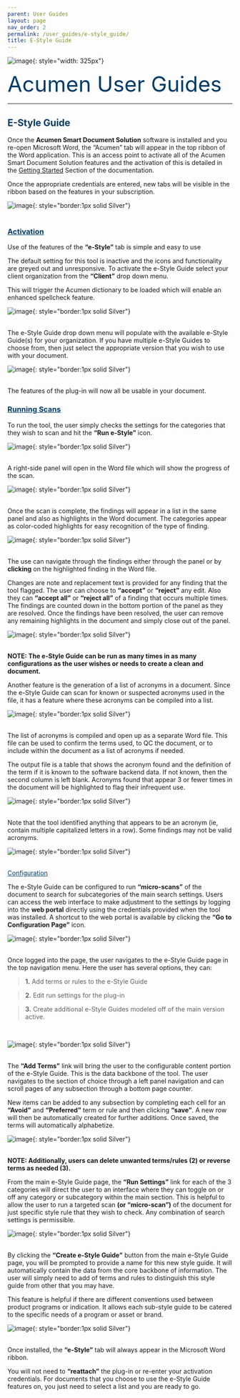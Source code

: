 ```yaml
---
parent: User Guides
layout: page
nav_order: 2
permalink: /user_guides/e-style_guide/
title: E-Style Guide
---
```


![image](/assets/images/logo.jpg){: style="width: 325px"}

<span style="color:#003C68; font-size: 48px">Acumen User Guides</span>

---

## <span style="color:#003C68">E-Style Guide</span>

Once the **Acumen Smart Document Solution** software is installed and you re-open Microsoft Word, the “Acumen” tab will appear in the top ribbon of the Word application. This is an access point to activate all of the Acumen Smart Document Solution features and the activation of this is detailed in the [Getting Started](/user_guides/getting_started/) Section of the documentation.

Once the appropriate credentials are entered, new tabs will be visible in the ribbon based on the features in your subscription.

![image](/assets/images/ugeg01.jpg){: style="border:1px solid Silver"}<br>
<br/>

### <span style="color:#003C68; text-decoration:underline">Activation</span> 

Use of the features of the **“e-Style”** tab is simple and easy to use

The default setting for this tool is inactive and the icons and functionality are greyed out and unresponsive. To activate the e-Style Guide select your client organization from the **“Client”** drop down menu.

This will trigger the Acumen dictionary to be loaded which will enable an enhanced spellcheck feature.

![image](/assets/images/ugeg03.jpg){: style="border:1px solid Silver"}<br>
<br/>

The e-Style Guide drop down menu will populate with the available e-Style Guide(s) for your organization. If you have multiple e-Style Guides to choose from, then just select the appropriate version that you wish to use with your document.

![image](/assets/images/ugeg04.jpg){: style="border:1px solid Silver"}<br>
<br/>

The features of the plug-in will now all be usable in your document.

### <span style="color:#003C68; text-decoration:underline">Running Scans</span> 

To run the tool, the user simply checks the settings for the categories that they wish to scan and hit the **“Run e-Style”** icon.

![image](/assets/images/ugeg05.jpg){: style="border:1px solid Silver"}<br>
<br/>

A right-side panel will open in the Word file which will show the progress of the scan.

![image](/assets/images/ugeg06.jpg){: style="border:1px solid Silver"}<br>
<br/>

Once the scan is complete, the findings will appear in a list in the same panel and also as highlights in the Word document.  The categories appear as color-coded highlights for easy recognition of the type of finding.

![image](/assets/images/ugeg07.jpg){: style="border:1px solid Silver"}<br>
<br/>

The use can navigate through the findings either through the panel or by **clicking** on the highlighted finding in the Word file.

Changes are note and replacement text is provided for any finding that the tool flagged.  The user can choose to **“accept”** or **“reject”** any edit.  Also they can **“accept all”** or **“reject all”** of a finding that occurs multiple times.  The findings are counted down in the bottom portion of the panel as they are resolved. Once the findings have been resolved, the user can remove any remaining highlights in the document and simply close out of the panel.
 
![image](/assets/images/ugeg08.jpg){: style="border:1px solid Silver"}<br>
<br/> 

**NOTE: The e-Style Guide can be run as many times in as many configurations as the user wishes or needs to create a clean and document.**

Another feature is the generation of a list of acronyms in a document.  Since the e-Style Guide can scan for known or suspected acronyms used in the file, it has a feature where these acronyms can be compiled into a list. 

![image](/assets/images/ugeg10.jpg){: style="border:1px solid Silver"}<br>
<br/>

The list of acronyms is compiled and open up as a separate Word file. This file can be used to confirm the terms used, to QC the document, or to include within the document as a list of acronyms if needed. 

The output file is a table that shows the acronym found and the definition of the term if it is known to the software backend data.  If not known, then the second column is left blank. Acronyms found that appear 3 or fewer times in the document will be highlighted to flag their infrequent use.

![image](/assets/images/ugeg11.jpg){: style="border:1px solid Silver"}<br>
<br/>

Note that the tool identified anything that appears to be an acronym (ie, contain multiple capitalized letters in a row).  Some findings may not be valid acronyms.

![image](/assets/images/ugeg12.jpg){: style="border:1px solid Silver"}<br>
<br/>

<span style="color:#003C68; text-decoration:underline">Configuration</span> 

The e-Style Guide can be configured to run **“micro-scans”** of the document to search for subcategories of the main search settings.  Users can access the web interface to make adjustment to the settings by logging into the **web portal** directly using the credentials provided when the tool was installed.  A shortcut to the web portal is available by clicking the **“Go to Configuration Page”** icon.
 
![image](/assets/images/ugeg13.jpg){: style="border:1px solid Silver"}<br>
<br/>

Once logged into the page, the user navigates to the e-Style Guide page in the top navigation menu. Here the user has several options, they can:

>**1.**
Add terms or rules to the e-Style Guide

>**2.**
Edit run settings for the plug-in

>**3.**
Create additional e-Style Guides modeled off of the main version active.<br>
<br/>
 
![image](/assets/images/ugeg14.jpg){: style="border:1px solid Silver"}<br>
<br/>

The **“Add Terms”** link will bring the user to the configurable content portion of the e-Style Guide.  This is the data backbone of the tool. The user navigates to the section of choice through a left panel navigation and can scroll pages of any subsection through a bottom page counter. 
  
New items can be added to any subsection by completing each cell for an **“Avoid”** and **“Preferred”** term or rule and then clicking **“save”**. A new row will then be automatically created for further additions. Once saved, the terms will automatically alphabetize.  

![image](/assets/images/ugeg15.jpg){: style="border:1px solid Silver"}<br>
<br/>

**NOTE: Additionally, users can delete unwanted terms/rules (2) or reverse terms as needed (3).** 

From the main e-Style Guide page, the **“Run Settings”** link for each of the 3 categories will direct the user to an interface where they can toggle on or off any category or subcategory within the main section.  This is helpful to allow the user to run a targeted scan **(or “micro-scan”)** of the document for just specific style rule that they wish to check. Any combination of search settings is permissible.

![image](/assets/images/ugeg17.jpg){: style="border:1px solid Silver"}<br>
<br/>

By clicking the **“Create e-Style Guide”** button from the main e-Style Guide page, you will be prompted to provide a name for this new style guide.  It will automatically contain the data from the core backbone of information.  The user will simply need to add of terms and rules to distinguish this style guide from other that you may have.  

This feature is helpful if there are different conventions used between product programs or indication.  It allows each sub-style guide to be catered to the specific needs of a program or asset or brand.
 
![image](/assets/images/ugeg18.jpg){: style="border:1px solid Silver"}<br>
<br/>

Once installed, the **“e-Style”** tab will always appear in the Microsoft Word ribbon. 

You will not need to **“reattach”** the plug-in or re-enter your activation credentials. For documents that you choose to use the e-Style Guide features on, you just need to select a list and you are ready to go.

